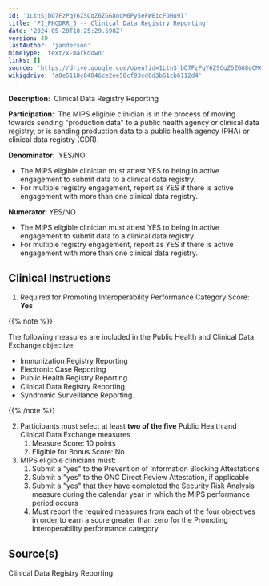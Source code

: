 ```yaml
---
id: '1LtnSjbO7FzPqY6ZSCqZ6ZGG8oCM6Py5eFWEicFOHu9I'
title: 'PI_PHCDRR_5 -- Clinical Data Registry Reporting'
date: '2024-05-20T18:25:29.598Z'
version: 40
lastAuthor: 'janderson'
mimeType: 'text/x-markdown'
links: []
source: 'https://drive.google.com/open?id=1LtnSjbO7FzPqY6ZSCqZ6ZGG8oCM6Py5eFWEicFOHu9I'
wikigdrive: 'a0e5118c84846ce2ee58cf93cd6d3b61cb6112d4'
---
```

**Description**:  Clinical Data Registry Reporting

**Participation**:  The MIPS eligible clinician is in the process of moving towards sending "production data" to a public health agency or clinical data registry, or is sending production data to a public health agency (PHA) or clinical data registry (CDR).

**Denominator**:  YES/NO

* The MIPS eligible clinician must attest YES to being in active engagement to submit data to a clinical data registry.
* For multiple registry engagement, report as YES if there is active engagement with more than one clinical data registry.

**Numerator**: YES/NO

* The MIPS eligible clinician must attest YES to being in active engagement to submit data to a clinical data registry.
* For multiple registry engagement, report as YES if there is active engagement with more than one clinical data registry.

## Clinical Instructions

1. Required for Promoting Interoperability Performance Category Score: <strong>Yes</strong>

{{% note %}}

The following measures are included in the Public Health and Clinical Data Exchange objective:

* Immunization Registry Reporting
* Electronic Case Reporting
* Public Health Registry Reporting
* Clinical Data Registry Reporting
* Syndromic Surveillance Reporting.

{{% /note %}}

2. Participants must select at least <strong>two of the five</strong> Public Health and Clinical Data Exchange measures
    1. Measure Score: 10 points
    2. Eligible for Bonus Score: No
3. MIPS eligible clinicians must:
    1. Submit a "yes" to the Prevention of Information Blocking Attestations
    2. Submit a "yes" to the ONC Direct Review Attestation, if applicable
    3. Submit a "yes" that they have completed the Security Risk Analysis measure during the calendar year in which the MIPS performance period occurs
    4. Must report the required measures from each of the four objectives in order to earn a score greater than zero for the Promoting Interoperability performance category

## Source(s)

Clinical Data Registry Reporting
